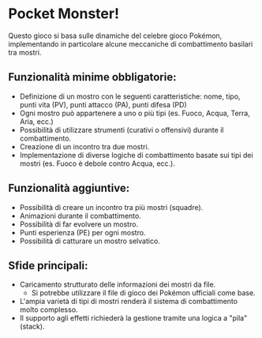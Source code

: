 # Pocket Monster!

Questo gioco si basa sulle dinamiche del celebre gioco Pokémon, implementando in particolare alcune meccaniche di combattimento basilari tra mostri.

## Funzionalità minime obbligatorie:

- Definizione di un mostro con le seguenti caratteristiche: nome, tipo, punti vita (PV), punti attacco (PA), punti difesa (PD)
- Ogni mostro può appartenere a uno o più tipi (es. Fuoco, Acqua, Terra, Aria, ecc.)
- Possibilità di utilizzare strumenti (curativi o offensivi) durante il combattimento.
- Creazione di un incontro tra due mostri.
- Implementazione di diverse logiche di combattimento basate sui tipi dei mostri (es. Fuoco è debole contro Acqua, ecc.).

## Funzionalità aggiuntive:

- Possibilità di creare un incontro tra più mostri (squadre).
- Animazioni durante il combattimento.
- Possibilità di far evolvere un mostro.
- Punti esperienza (PE) per ogni mostro.
- Possibilità di catturare un mostro selvatico.

## Sfide principali:

- Caricamento strutturato delle informazioni dei mostri da file.
  - Si potrebbe utilizzare il file di gioco dei Pokémon ufficiali come base.
- L'ampia varietà di tipi di mostri renderà il sistema di combattimento molto complesso.
- Il supporto agli effetti richiederà la gestione tramite una logica a "pila" (stack).

